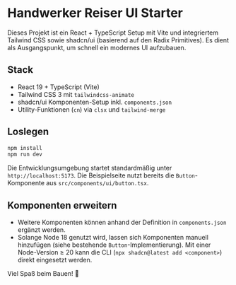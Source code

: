# Handwerker Reiser UI Starter

Dieses Projekt ist ein React + TypeScript Setup mit Vite und integriertem Tailwind CSS sowie shadcn/ui (basierend auf den Radix Primitives). Es dient als Ausgangspunkt, um schnell ein modernes UI aufzubauen.

## Stack
- React 19 + TypeScript (Vite)
- Tailwind CSS 3 mit `tailwindcss-animate`
- shadcn/ui Komponenten-Setup inkl. `components.json`
- Utility-Funktionen (`cn`) via `clsx` und `tailwind-merge`

## Loslegen
```bash
npm install
npm run dev
```

Die Entwicklungsumgebung startet standardmäßig unter `http://localhost:5173`. Die Beispielseite nutzt bereits die `Button`-Komponente aus `src/components/ui/button.tsx`.

## Komponenten erweitern
- Weitere Komponenten können anhand der Definition in `components.json` ergänzt werden.
- Solange Node 18 genutzt wird, lassen sich Komponenten manuell hinzufügen (siehe bestehende `Button`-Implementierung). Mit einer Node-Version ≥ 20 kann die CLI (`npx shadcn@latest add <component>`) direkt eingesetzt werden.

Viel Spaß beim Bauen! 💪
